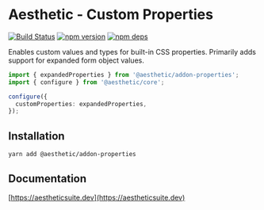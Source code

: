 # Aesthetic - Custom Properties

[![Build Status](https://github.com/aesthetic-suite/framework/workflows/Build/badge.svg)](https://github.com/aesthetic-suite/framework/actions?query=branch%3Amaster)
[![npm version](https://badge.fury.io/js/%40aesthetic%addon-properties.svg)](https://www.npmjs.com/package/@aesthetic/addon-properties)
[![npm deps](https://david-dm.org/aesthetic-suite/framework.svg?path=packages/addon-properties)](https://www.npmjs.com/package/@aesthetic/addon-properties)

Enables custom values and types for built-in CSS properties. Primarily adds support for expanded
form object values.

```ts
import { expandedProperties } from '@aesthetic/addon-properties';
import { configure } from '@aesthetic/core';

configure({
  customProperties: expandedProperties,
});
```

## Installation

```
yarn add @aesthetic/addon-properties
```

## Documentation

[https://aestheticsuite.dev](https://aestheticsuite.dev)
